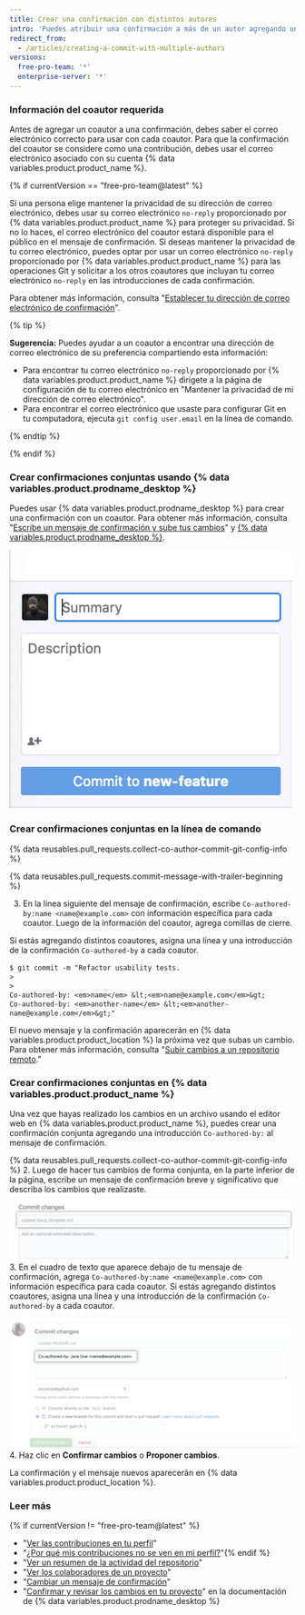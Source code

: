 ```yaml
---
title: Crear una confirmación con distintos autores
intro: 'Puedes atribuir una confirmación a más de un autor agregando una o más introducciones `Co-authored-by` al mensaje de la confirmación. Las confirmaciones conjuntas se pueden ver en {% data variables.product.product_name %} y se pueden incluir en el gráfico de contribuciones del perfil y en las estadísticas del repositorio.'
redirect_from:
  - /articles/creating-a-commit-with-multiple-authors
versions:
  free-pro-team: '*'
  enterprise-server: '*'
---
```


### Información del coautor requerida

Antes de agregar un coautor a una confirmación, debes saber el correo electrónico correcto para usar con cada coautor. Para que la confirmación del coautor se considere como una contribución, debes usar el correo electrónico asociado con su cuenta {% data variables.product.product_name %}.

{% if currentVersion == "free-pro-team@latest" %}

Si una persona elige mantener la privacidad de su dirección de correo electrónico, debes usar su correo electrónico `no-reply` proporcionado por {% data variables.product.product_name %} para proteger su privacidad. Si no lo haces, el correo electrónico del coautor estará disponible para el público en el mensaje de confirmación. Si deseas mantener la privacidad de tu correo electrónico, puedes optar por usar un correo electrónico `no-reply` proporcionado por {% data variables.product.product_name %} para las operaciones Git y solicitar a los otros coautores que incluyan tu correo electrónico `no-reply` en las introducciones de cada confirmación.

Para obtener más información, consulta "[Establecer tu dirección de correo electrónico de confirmación](/articles/setting-your-commit-email-address)".

  {% tip %}

  **Sugerencia:** Puedes ayudar a un coautor a encontrar una dirección de correo electrónico de su preferencia compartiendo esta información:
  - Para encontrar tu correo electrónico `no-reply` proporcionado por {% data variables.product.product_name %} dirígete a la página de configuración de tu correo electrónico en "Mantener la privacidad de mi dirección de correo electrónico".
  - Para encontrar el correo electrónico que usaste para configurar Git en tu computadora, ejecuta `git config user.email` en la línea de comando.

  {% endtip %}

{% endif %}

### Crear confirmaciones conjuntas usando {% data variables.product.prodname_desktop %}

Puedes usar {% data variables.product.prodname_desktop %} para crear una confirmación con un coautor. Para obtener más información, consulta "[Escribe un mensaje de confirmación y sube tus cambios](/desktop/contributing-to-projects/committing-and-reviewing-changes-to-your-project#3-write-a-commit-message-and-push-your-changes)" y [{% data variables.product.prodname_desktop %}](https://desktop.github.com).

![Agregar un coautor al mensaje de confirmación](/assets/images/help/desktop/co-authors-demo-hq.gif)

### Crear confirmaciones conjuntas en la línea de comando

{% data reusables.pull_requests.collect-co-author-commit-git-config-info %}

{% data reusables.pull_requests.commit-message-with-trailer-beginning %}

3. En la línea siguiente del mensaje de confirmación, escribe `Co-authored-by:name <name@example.com>` con información específica para cada coautor. Luego de la información del coautor, agrega comillas de cierre.

  Si estás agregando distintos coautores, asigna una línea y una introducción de la confirmación `Co-authored-by` a cada coautor.
  ```shell
  $ git commit -m "Refactor usability tests.
  >
  >
  Co-authored-by: <em>name</em> &lt;<em>name@example.com</em>&gt;
  Co-authored-by: <em>another-name</em> &lt;<em>another-name@example.com</em>&gt;"
  ```

El nuevo mensaje y la confirmación aparecerán en {% data variables.product.product_location %} la próxima vez que subas un cambio. Para obtener más información, consulta "[Subir cambios a un repositorio remoto](/articles/pushing-commits-to-a-remote-repository/)."

### Crear confirmaciones conjuntas en {% data variables.product.product_name %}

Una vez que hayas realizado los cambios en un archivo usando el editor web en {% data variables.product.product_name %}, puedes crear una confirmación conjunta agregando una introducción `Co-authored-by:` al mensaje de confirmación.

{% data reusables.pull_requests.collect-co-author-commit-git-config-info %}
2. Luego de hacer tus cambios de forma conjunta, en la parte inferior de la página, escribe un mensaje de confirmación breve y significativo que describa los cambios que realizaste. ![Mensaje de confirmación de tu cambio](/assets/images/help/repository/write-commit-message-quick-pull.png)
3. En el cuadro de texto que aparece debajo de tu mensaje de confirmación, agrega `Co-authored-by:name <name@example.com>` con información específica para cada coautor. Si estás agregando distintos coautores, asigna una línea y una introducción de la confirmación `Co-authored-by` a cada coautor.

  ![Ejemplo de introducción de coautor del mensaje de confirmación en el cuadro de texto para el mensaje de confirmación](/assets/images/help/repository/write-commit-message-co-author-trailer.png)
4. Haz clic en **Confirmar cambios** o **Proponer cambios**.

La confirmación y el mensaje nuevos aparecerán en {% data variables.product.product_location %}.

### Leer más
{% if currentVersion != "free-pro-team@latest" %}
- "[Ver las contribuciones en tu perfil](/articles/viewing-contributions-on-your-profile)"
- "[¿Por qué mis contribuciones no se ven en mi perfil?](/articles/why-are-my-contributions-not-showing-up-on-my-profile)"{% endif %}
- "[Ver un resumen de la actividad del repositorio](/articles/viewing-a-summary-of-repository-activity)"
- "[Ver los colaboradores de un proyecto](/articles/viewing-a-projects-contributors)"
- "[Cambiar un mensaje de confirmación](/articles/changing-a-commit-message)"
- "[Confirmar y revisar los cambios en tu proyecto](/desktop/contributing-to-projects/committing-and-reviewing-changes-to-your-project#3-write-a-commit-message-and-push-your-changes)" en la documentación de {% data variables.product.prodname_desktop %}
